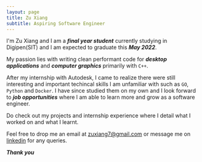 ```yaml
---
layout: page
title: Zu Xiang
subtitle: Aspiring Software Engineer
---
```


I'm Zu Xiang and I am a ***final year student*** currently studying in Digipen(SIT) and I am expected to graduate this ***May 2022***. 

My passion lies with writing clean performant code for ***desktop applications*** and ***computer graphics*** primarily with `C++`. 

After my internship with Autodesk, I came to realize there were still interesting and important techincal skills I am unfamiliar with such as `GO`, `Python` and `Docker`. I have since studied them on my own and I look forward to ***job opportunities*** where I am able to learn more and grow as a software engineer.

Do check out my projects and internship experience where I detail what I worked on and what I learnt.

Feel free to drop me an email at <zuxiang7@gmail.com> or message me on [linkedin](https://www.linkedin.com/in/zuxiang/) for any queries.

***Thank you***
